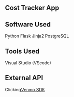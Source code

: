 ## Cost Tracker App

## Software Used
Python Flask
Jinja2 
PostgreSQL

## Tools Used
Visual Studio (VScode)

## External API 
Clicking[Venmo SDK](https://github.com/mmohades/Venmo)


